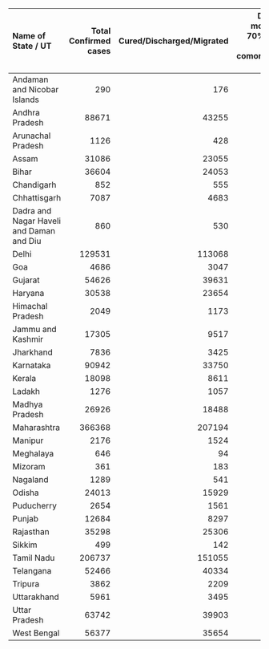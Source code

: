 | Name of State / UT                       |   Total Confirmed cases |   Cured/Discharged/Migrated |   Deaths ( more than 70% cases due to comorbidities ) |
|:-----------------------------------------|------------------------:|----------------------------:|------------------------------------------------------:|
| Andaman and Nicobar Islands              |                     290 |                         176 |                                                     0 |
| Andhra Pradesh                           |                   88671 |                       43255 |                                                   985 |
| Arunachal Pradesh                        |                    1126 |                         428 |                                                     3 |
| Assam                                    |                   31086 |                       23055 |                                                    77 |
| Bihar                                    |                   36604 |                       24053 |                                                   234 |
| Chandigarh                               |                     852 |                         555 |                                                    13 |
| Chhattisgarh                             |                    7087 |                        4683 |                                                    39 |
| Dadra and Nagar Haveli and Daman and Diu |                     860 |                         530 |                                                     2 |
| Delhi                                    |                  129531 |                      113068 |                                                  3806 |
| Goa                                      |                    4686 |                        3047 |                                                    33 |
| Gujarat                                  |                   54626 |                       39631 |                                                  2300 |
| Haryana                                  |                   30538 |                       23654 |                                                   389 |
| Himachal Pradesh                         |                    2049 |                        1173 |                                                    11 |
| Jammu and Kashmir                        |                   17305 |                        9517 |                                                   305 |
| Jharkhand                                |                    7836 |                        3425 |                                                    82 |
| Karnataka                                |                   90942 |                       33750 |                                                  1796 |
| Kerala                                   |                   18098 |                        8611 |                                                    59 |
| Ladakh                                   |                    1276 |                        1057 |                                                     3 |
| Madhya Pradesh                           |                   26926 |                       18488 |                                                   799 |
| Maharashtra                              |                  366368 |                      207194 |                                                 13389 |
| Manipur                                  |                    2176 |                        1524 |                                                     0 |
| Meghalaya                                |                     646 |                          94 |                                                     5 |
| Mizoram                                  |                     361 |                         183 |                                                     0 |
| Nagaland                                 |                    1289 |                         541 |                                                     4 |
| Odisha                                   |                   24013 |                       15929 |                                                   130 |
| Puducherry                               |                    2654 |                        1561 |                                                    38 |
| Punjab                                   |                   12684 |                        8297 |                                                   291 |
| Rajasthan                                |                   35298 |                       25306 |                                                   613 |
| Sikkim                                   |                     499 |                         142 |                                                     0 |
| Tamil Nadu                               |                  206737 |                      151055 |                                                  3409 |
| Telangana                                |                   52466 |                       40334 |                                                   455 |
| Tripura                                  |                    3862 |                        2209 |                                                    11 |
| Uttarakhand                              |                    5961 |                        3495 |                                                    63 |
| Uttar Pradesh                            |                   63742 |                       39903 |                                                  1387 |
| West Bengal                              |                   56377 |                       35654 |                                                  1332 |
